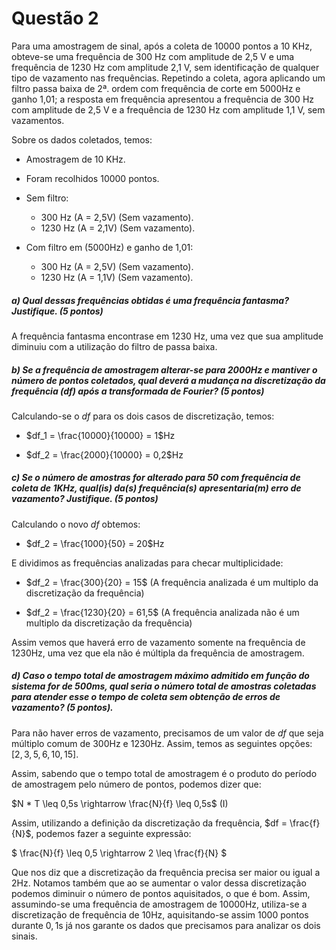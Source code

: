 # Questão 2
Para uma amostragem de sinal, após a coleta de 10000 pontos a 10 KHz, obteve-se uma frequência de 300 Hz com amplitude de 2,5 V e uma frequência de 1230 Hz com amplitude 2,1 V, sem identificação de qualquer tipo de vazamento nas frequências. Repetindo a coleta, agora aplicando um filtro passa baixa de 2ª. ordem com frequência de corte em 5000Hz e ganho 1,01; a resposta em frequência apresentou a frequência de 300 Hz com amplitude de 2,5 V e a frequência de 1230 Hz com amplitude 1,1 V, sem vazamentos.

Sobre os dados coletados, temos:
- Amostragem de 10 KHz.
- Foram recolhidos 10000 pontos.

- Sem filtro:
    - 300 Hz (A = 2,5V) (Sem vazamento).
    - 1230 Hz (A = 2,1V) (Sem vazamento).

- Com filtro em (5000Hz) e ganho de 1,01:
    - 300 Hz (A = 2,5V) (Sem vazamento).
    - 1230 Hz (A = 1,1V) (Sem vazamento).


##### a) Qual dessas frequências obtidas é uma frequência fantasma? Justifique. (5 pontos)
A frequência fantasma encontrase em 1230 Hz, uma vez que sua amplitude diminuiu com a utilização do filtro de passa baixa.

##### b) Se a frequência de amostragem alterar-se para 2000Hz e mantiver o número de pontos coletados, qual deverá a mudança na discretização da frequência (df) após a transformada de Fourier? (5 pontos)
Calculando-se o $df$ para os dois casos de discretização, temos:

- $df_1 = \frac{10000}{10000} = 1$Hz

- $df_2 = \frac{2000}{10000} = 0,2$Hz

##### c) Se o número de amostras for alterado para 50 com frequência de coleta de 1KHz, qual(is) da(s) frequência(s) apresentaria(m) erro de vazamento? Justifique. (5 pontos)
Calculando o novo $df$ obtemos:

- $df_2 = \frac{1000}{50} = 20$Hz

E dividimos as frequências analizadas para checar multiplicidade:

- $df_2 = \frac{300}{20} = 15$ (A frequência analizada é um multiplo da discretização da frequência)

- $df_2 = \frac{1230}{20} = 61,5$ (A frequência analizada não é um multiplo da discretização da frequência)

Assim vemos que haverá erro de vazamento somente na frequência de $1230$Hz, uma vez que ela não é múltipla da frequência de amostragem.

##### d) Caso o tempo total de amostragem máximo admitido em função do sistema for de 500ms, qual seria o número total de amostras coletadas para atender esse o tempo de coleta sem obtenção de erros de vazamento? (5 pontos).

Para não haver erros de vazamento, precisamos de um valor de $df$ que seja múltiplo comum de $300$Hz e $1230$Hz. Assim, temos as seguintes opções: $[2, 3, 5, 6, 10, 15]$.

Assim, sabendo que o tempo total de amostragem é o produto do período de amostragem pelo número de pontos, podemos dizer que:

$N * T \leq 0,5s \rightarrow \frac{N}{f} \leq 0,5s$   (I)

Assim, utilizando a definição da discretização da frequência, $df = \frac{f}{N}$, podemos fazer a seguinte expressão:

$
\frac{N}{f} \leq 0,5 \rightarrow 2 \leq \frac{f}{N}
$

Que nos diz que a discretização da frequência precisa ser maior ou igual a $2$Hz. Notamos também que ao se aumentar o valor dessa discretização podemos diminuir o número de pontos aquisitados, o que é bom. Assim, assumindo-se uma frequência de amostragem de $10000$Hz, utiliza-se a discretização de frequência de $10$Hz, aquisitando-se assim 1000 pontos durante $0,1$s já nos garante os dados que precisamos para analizar os dois sinais.




